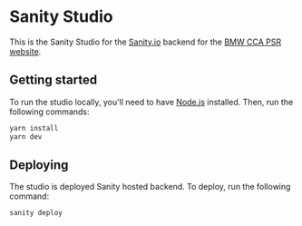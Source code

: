 # Sanity Studio

This is the Sanity Studio for the [Sanity.io](https://www.sanity.io/) backend for the [BMW CCA PSR website](https://bmw-club-psr.org/).

## Getting started
To run the studio locally, you'll need to have [Node.js](https://nodejs.org/) installed. Then, run the following commands:

```bash
yarn install
yarn dev
```

## Deploying
The studio is deployed Sanity hosted backend. To deploy, run the following command:

```bash
sanity deploy
```